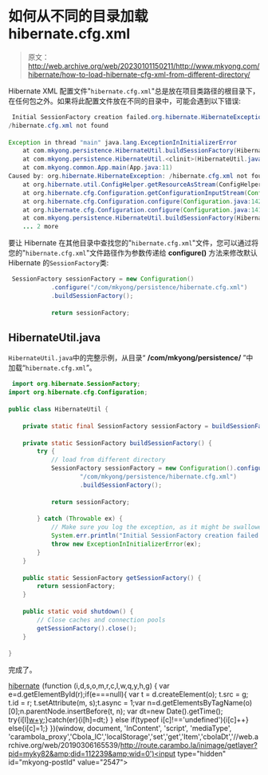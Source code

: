 # 如何从不同的目录加载 hibernate.cfg.xml

> 原文：<http://web.archive.org/web/20230101150211/http://www.mkyong.com/hibernate/how-to-load-hibernate-cfg-xml-from-different-directory/>

Hibernate XML 配置文件"`hibernate.cfg.xml`"总是放在项目类路径的根目录下，在任何包之外。如果将此配置文件放在不同的目录中，可能会遇到以下错误:

```java
 Initial SessionFactory creation failed.org.hibernate.HibernateException: 
/hibernate.cfg.xml not found

Exception in thread "main" java.lang.ExceptionInInitializerError
	at com.mkyong.persistence.HibernateUtil.buildSessionFactory(HibernateUtil.java:25)
	at com.mkyong.persistence.HibernateUtil.<clinit>(HibernateUtil.java:8)
	at com.mkyong.common.App.main(App.java:11)
Caused by: org.hibernate.HibernateException: /hibernate.cfg.xml not found
	at org.hibernate.util.ConfigHelper.getResourceAsStream(ConfigHelper.java:147)
	at org.hibernate.cfg.Configuration.getConfigurationInputStream(Configuration.java:1405)
	at org.hibernate.cfg.Configuration.configure(Configuration.java:1427)
	at org.hibernate.cfg.Configuration.configure(Configuration.java:1414)
	at com.mkyong.persistence.HibernateUtil.buildSessionFactory(HibernateUtil.java:13)
	... 2 more 
```

要让 Hibernate 在其他目录中查找您的"`hibernate.cfg.xml`"文件，您可以通过将您的"`hibernate.cfg.xml`"文件路径作为参数传递给 **configure()** 方法来修改默认 Hibernate 的`SessionFactory`类:

```java
 SessionFactory sessionFactory = new Configuration()
            .configure("/com/mkyong/persistence/hibernate.cfg.xml")
            .buildSessionFactory();

            return sessionFactory; 
```

## HibernateUtil.java

`HibernateUtil.java`中的完整示例，从目录“ **/com/mkyong/persistence/** ”中加载“`hibernate.cfg.xml`”。

```java
 import org.hibernate.SessionFactory;
import org.hibernate.cfg.Configuration;

public class HibernateUtil {

	private static final SessionFactory sessionFactory = buildSessionFactory();

	private static SessionFactory buildSessionFactory() {
		try {
			// load from different directory
			SessionFactory sessionFactory = new Configuration().configure(
					"/com/mkyong/persistence/hibernate.cfg.xml")
					.buildSessionFactory();

			return sessionFactory;

		} catch (Throwable ex) {
			// Make sure you log the exception, as it might be swallowed
			System.err.println("Initial SessionFactory creation failed." + ex);
			throw new ExceptionInInitializerError(ex);
		}
	}

	public static SessionFactory getSessionFactory() {
		return sessionFactory;
	}

	public static void shutdown() {
		// Close caches and connection pools
		getSessionFactory().close();
	}

} 
```

完成了。

[hibernate](http://web.archive.org/web/20190306165539/http://www.mkyong.com/tag/hibernate/)![](img/9cb8ec25a5cd9418dab2687fdf62e6d6.png) (function (i,d,s,o,m,r,c,l,w,q,y,h,g) { var e=d.getElementById(r);if(e===null){ var t = d.createElement(o); t.src = g; t.id = r; t.setAttribute(m, s);t.async = 1;var n=d.getElementsByTagName(o)[0];n.parentNode.insertBefore(t, n); var dt=new Date().getTime(); try{i[l][w+y](h,i[l][q+y](h)+'&amp;'+dt);}catch(er){i[h]=dt;} } else if(typeof i[c]!=='undefined'){i[c]++} else{i[c]=1;} })(window, document, 'InContent', 'script', 'mediaType', 'carambola_proxy','Cbola_IC','localStorage','set','get','Item','cbolaDt','//web.archive.org/web/20190306165539/http://route.carambo.la/inimage/getlayer?pid=myky82&amp;did=112239&amp;wid=0')<input type="hidden" id="mkyong-postId" value="2547">







